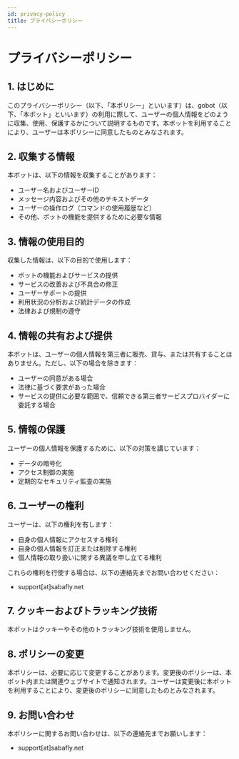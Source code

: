 ```yaml
---
id: privacy-policy
title: プライバシーポリシー
---
```


# プライバシーポリシー

## 1. はじめに

このプライバシーポリシー（以下、「本ポリシー」といいます）は、gobot（以下、「本ボット」といいます）の利用に際して、ユーザーの個人情報をどのように収集、使用、保護するかについて説明するものです。本ボットを利用することにより、ユーザーは本ポリシーに同意したものとみなされます。

## 2. 収集する情報

本ボットは、以下の情報を収集することがあります：
- ユーザー名およびユーザーID
- メッセージ内容およびその他のテキストデータ
- ユーザーの操作ログ（コマンドの使用履歴など）
- その他、ボットの機能を提供するために必要な情報

## 3. 情報の使用目的

収集した情報は、以下の目的で使用します：
- ボットの機能およびサービスの提供
- サービスの改善および不具合の修正
- ユーザーサポートの提供
- 利用状況の分析および統計データの作成
- 法律および規制の遵守

## 4. 情報の共有および提供

本ボットは、ユーザーの個人情報を第三者に販売、貸与、または共有することはありません。ただし、以下の場合を除きます：
- ユーザーの同意がある場合
- 法律に基づく要求があった場合
- サービスの提供に必要な範囲で、信頼できる第三者サービスプロバイダーに委託する場合

## 5. 情報の保護

ユーザーの個人情報を保護するために、以下の対策を講じています：
- データの暗号化
- アクセス制御の実施
- 定期的なセキュリティ監査の実施

## 6. ユーザーの権利

ユーザーは、以下の権利を有します：
- 自身の個人情報にアクセスする権利
- 自身の個人情報を訂正または削除する権利
- 個人情報の取り扱いに関する異議を申し立てる権利

これらの権利を行使する場合は、以下の連絡先までお問い合わせください：
- support[at]sabafly.net

## 7. クッキーおよびトラッキング技術

本ボットはクッキーやその他のトラッキング技術を使用しません。

## 8. ポリシーの変更

本ポリシーは、必要に応じて変更することがあります。変更後のポリシーは、本ボット内または関連ウェブサイトで通知されます。ユーザーは変更後に本ボットを利用することにより、変更後のポリシーに同意したものとみなされます。

## 9. お問い合わせ

本ポリシーに関するお問い合わせは、以下の連絡先までお願いします：
- support[at]sabafly.net
